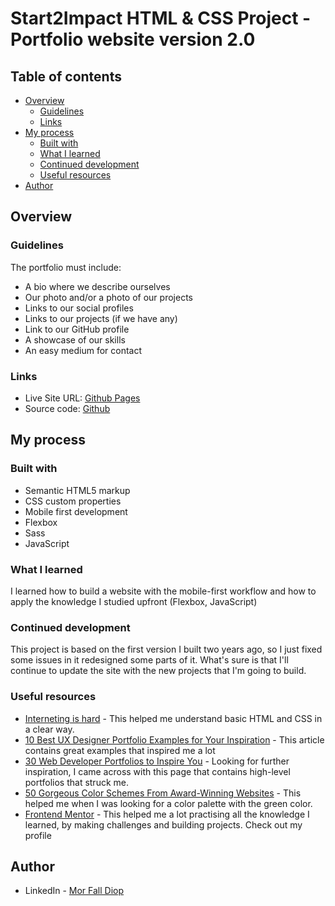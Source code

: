 # Start2Impact HTML & CSS Project - Portfolio website version 2.0

## Table of contents

- [Overview](#overview)
  - [Guidelines](#guidelines)
  - [Links](#links)
- [My process](#my-process)
  - [Built with](#built-with)
  - [What I learned](#what-i-learned)
  - [Continued development](#continued-development)
  - [Useful resources](#useful-resources)
- [Author](#author)


## Overview

### Guidelines

The portfolio must include:

- A bio where we describe ourselves
- Our photo and/or a photo of our projects
- Links to our social profiles
- Links to our projects (if we have any)
- Link to our GitHub profile
- A showcase of our skills
- An easy medium for contact

### Links

- Live Site URL: [Github Pages](https://diopmorfall.github.io/portfolio/)
- Source code: [Github](https://github.com/diopmorfall/portfolio)

## My process

### Built with

- Semantic HTML5 markup
- CSS custom properties
- Mobile first development
- Flexbox
- Sass
- JavaScript

### What I learned

I learned how to build a website with the mobile-first workflow and how to apply the knowledge I studied upfront (Flexbox, JavaScript)

### Continued development

This project is based on the first version I built two years ago, so I just fixed some issues in it redesigned some parts of it.
What's sure is that I'll continue to update the site with the new projects that I'm going to build.

### Useful resources

- [Interneting is hard](https://internetingishard.netlify.app/html-and-css/) - This helped me understand basic HTML and CSS in a clear way.
- [10 Best UX Designer Portfolio Examples for Your Inspiration](https://blog.prototypr.io/10-best-ux-designer-portfolio-examples-for-your-inspiration-cbcbd9fe1bf6) -  This article contains great examples that inspired me a lot
- [30 Web Developer Portfolios to Inspire You](https://hashnode.com/post/30-web-developer-portfolios-to-inspire-you-cknfx6wdg069kxws1bjjv8mhw) - Looking for further inspiration, I came across with this page that contains high-level portfolios that struck me.
- [50 Gorgeous Color Schemes From Award-Winning Websites](https://visme.co/blog/website-color-schemes/) - This helped me when I was looking for a color palette with the green color.
- [Frontend Mentor](https://www.frontendmentor.io/profile/diopmorfall) -  This helped me a lot practising all the knowledge I learned, by making challenges and building projects. Check out my profile

## Author

- LinkedIn - [Mor Fall Diop](https://www.linkedin.com/in/mor-fall-diop-07b40a18b)